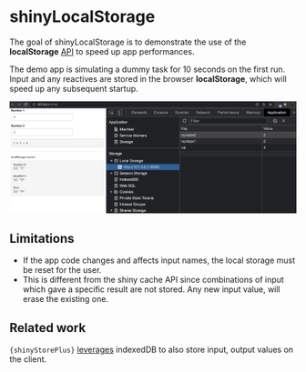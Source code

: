 
# shinyLocalStorage

<!-- badges: start -->
<!-- badges: end -->

The goal of shinyLocalStorage is to demonstrate the use of the __localStorage__ [API](https://developer.mozilla.org/en-US/docs/Web/API/Web_Storage_API/Using_the_Web_Storage_API#api.window.localstorage) to speed up app performances. 

The demo app is simulating a dummy task for 10 seconds on the first run.
Input and any reactives are stored in the browser __localStorage__, which will speed up any subsequent startup.

![App data tab](img/shinyLocalStorage.png)

## Limitations

- If the app code changes and affects input names, the local storage
must be reset for the user.
- This is different from the shiny cache API since combinations of
input which gave a specific result are not stored. Any new input value,
will erase the existing one.

## Related work

`{shinyStorePlus}` [leverages](https://shinystoreplus.obi.obianom.com/index.html) indexedDB to also store input, output values on the client. 
